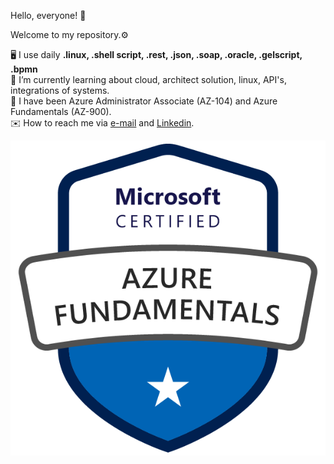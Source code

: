  Hello, everyone! 👋
 
 Welcome to my repository.⚙
 
🖥️ I use daily <strong>.linux</s>, .shell script, .rest, .json, .soap, .oracle, .gelscript, .bpmn</strong> <br/>
📘 I’m currently learning about cloud, architect solution, linux, API's, integrations of systems.<br/>
🥇 I have been Azure Administrator Associate (AZ-104) and Azure Fundamentals (AZ-900).<br/>
✉️ How to reach me via <a href="mailto:danieldbf@gmail.com">e-mail</a> and <a href="https://www.linkedin.com/in/daniel-barros-flores-31822422/?locale=en_US" target="_blank">Linkedin</a>.<br/>

<div><img src="https://github.com/danieldbf/danieldbf/blob/main/azure-fundamentals-600x600.png"/></div>

<!---
danieldbf/danieldbf is a ✨ special ✨ repository because its `README.md` (this file) appears on your GitHub profile.
You can click the Preview link to take a look at your changes.
--->
